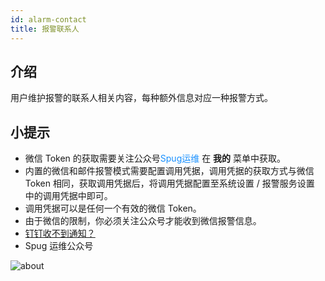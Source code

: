 ```yaml
---
id: alarm-contact
title: 报警联系人
---
```


## 介绍

用户维护报警的联系人相关内容，每种额外信息对应一种报警方式。

## 小提示
- 微信 Token 的获取需要关注公众号<font color="#1890ff">Spug运维</font> 在 **我的** 菜单中获取。
- 内置的微信和邮件报警模式需要配置调用凭据，调用凭据的获取方式与微信 Token 相同，获取调用凭据后，将调用凭据配置至系统设置 / 报警服务设置 中的调用凭据中即可。
- 调用凭据可以是任何一个有效的微信 Token。
- 由于微信的限制，你必须关注公众号才能收到微信报警信息。
- [钉钉收不到通知？](/docs/install-error/#%E9%92%89%E9%92%89%E6%94%B6%E4%B8%8D%E5%88%B0%E9%80%9A%E7%9F%A5%EF%BC%9F)
- Spug 运维公众号

![about](/images/spug-weixin.jpeg)
